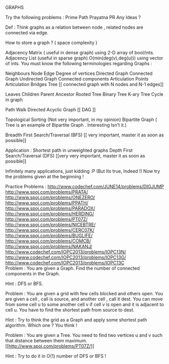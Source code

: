 GRAPHS

Try the following problems :
Prime Path
Prayatna PR
Any Ideas ?

Def : Think graphs as a relation between node , related nodes are connected via edge.

How to store a graph ? ( space complexity )

Adjacency Matrix ( useful in dense graph) using 2-D array of bool/ints.
Adjacency List (useful in sparse graph) O(min(deg(v),deg(u))) using vector of ints.
You must know the following terminologies regarding Graphs :

Neighbours
Node
Edge
Degree of vertices
Directed Graph
Connected Graph
Undirected Graph
Connected components
Articulation Points
Articulation Bridges
Tree [[ connected graph with N nodes and N-1 edges]]

Leaves
Children
Parent
Ancestor
Rooted Tree
Binary Tree
K-ary Tree
Cycle in graph

Path
Walk
Directed Acyclic Graph [[ DAG ]]

Topological Sorting (Not very important, in my opinion)
Bipartite Graph ( Tree is an example of Bipartite Graph . Interesting Isn’t it.)

Breadth First Search/Traversal (BFS) [[ very important, master it as soon as possible]]

Application : Shortest path in unweighted graphs
Depth First Search/Traversal (DFS) [[very very important, master it as soon as possible]]

Infinitely many applications, just kidding :P (But Its true, Indeed !)
Now try the problems given at the beginning !

Practice Problems :
http://www.codechef.com/JUNE14/problems/DIGJUMP  </br>
http://www.spoj.com/problems/PRATA/ </br>
http://www.spoj.com/problems/ONEZERO/ </br>
http://www.spoj.com/problems/PPATH/ </br>
http://www.spoj.com/problems/PARADOX/ </br>
http://www.spoj.com/problems/HERDING/ </br>
http://www.spoj.com/problems/PT07Z/ </br>
http://www.spoj.com/problems/NICEBTRE/ </br>
http://www.spoj.com/problems/CERC07K/ </br>
http://www.spoj.com/problems/BUGLIFE/ </br>
http://www.spoj.com/problems/COMCB/ </br>
http://www.spoj.com/problems/NAKANJ/ </br>
http://www.codechef.com/IOPC2013/problems/IOPC13N/ </br>
http://www.codechef.com/IOPC2013/problems/IOPC13G/ </br>
http://www.codechef.com/IOPC2013/problems/IOPC13C </br>
Problem : You are given a Graph. Find the number of connected components in the Graph.

Hint : DFS or BFS.

Problem : You are given a grid with few cells blocked and others open. You are given a cell , call is source, and another cell , call it dest. You can move from some cell u to some another cell v if cell v is open and it is adjacent to cell u. You have to find the shortest path from source to dest.  

Hint : Try to think the grid as a Graph and apply some shortest path algorithm. Which one ? You think !

Problem : You are given a Tree. You need to find two vertices u and v such that distance between them maximum. [[http://www.spoj.com/problems/PT07Z/]]

Hint : Try to do it in O(1) number of DFS or BFS !
